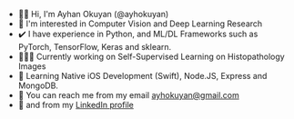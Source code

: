  - 👋🏻 Hi, I'm Ayhan Okuyan (@ayhokuyan)
 - 👀 I'm interested in Computer Vision and Deep Learning Research
 - ✔️ I have experience in Python, and ML/DL Frameworks such as PyTorch, TensorFlow, Keras and sklearn. 
 - 🧑🏼‍💻 Currently working on Self-Supervised Learning on Histopathology Images
 - 🌱 Learning Native iOS Development (Swift), Node.JS, Express and MongoDB. 
 - 📮 You can reach me from my email ayhokuyan@gmail.com
 - 📌 and from my [LinkedIn profile](https://www.linkedin.com/in/ayhan-okuyan-126435131/) 
